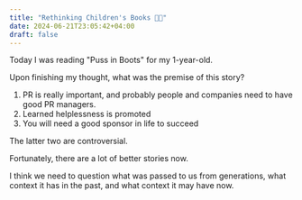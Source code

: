 ```yaml
---
title: "Rethinking Children's Books 🧒🏻"
date: 2024-06-21T23:05:42+04:00
draft: false
---
```

Today I was reading "Puss in Boots" for my 1-year-old.

Upon finishing my thought, what was the premise of this story?

1. PR is really important, and probably people and companies need to have good PR managers.
2. Learned helplessness is promoted
3. You will need a good sponsor in life to succeed

The latter two are controversial.

Fortunately, there are a lot of better stories now.

I think we need to question what was passed to us from generations, what context it has in the past, and what context it may have now.
